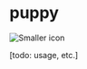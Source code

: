 # puppy

![Smaller icon](http://photos1.blogger.com/x/blogger/607/785/1600/106809/silvertone.jpg "bite me")

[todo: usage, etc.]

